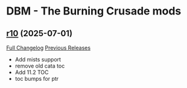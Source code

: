 # DBM - The Burning Crusade mods

## [r10](https://github.com/DeadlyBossMods/DBM-BurningCrusade/tree/r10) (2025-07-01)
[Full Changelog](https://github.com/DeadlyBossMods/DBM-BurningCrusade/compare/r9...r10) [Previous Releases](https://github.com/DeadlyBossMods/DBM-BurningCrusade/releases)

- Add mists support  
- remove old cata toc  
- Add 11.2 TOC  
- toc bumps for ptr  
